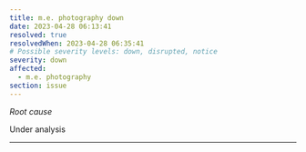```yaml
---
title: m.e. photography down
date: 2023-04-28 06:13:41
resolved: true
resolvedWhen: 2023-04-28 06:35:41
# Possible severity levels: down, disrupted, notice
severity: down
affected:
  - m.e. photography
section: issue
---
```


*Root cause*

Under analysis

---


